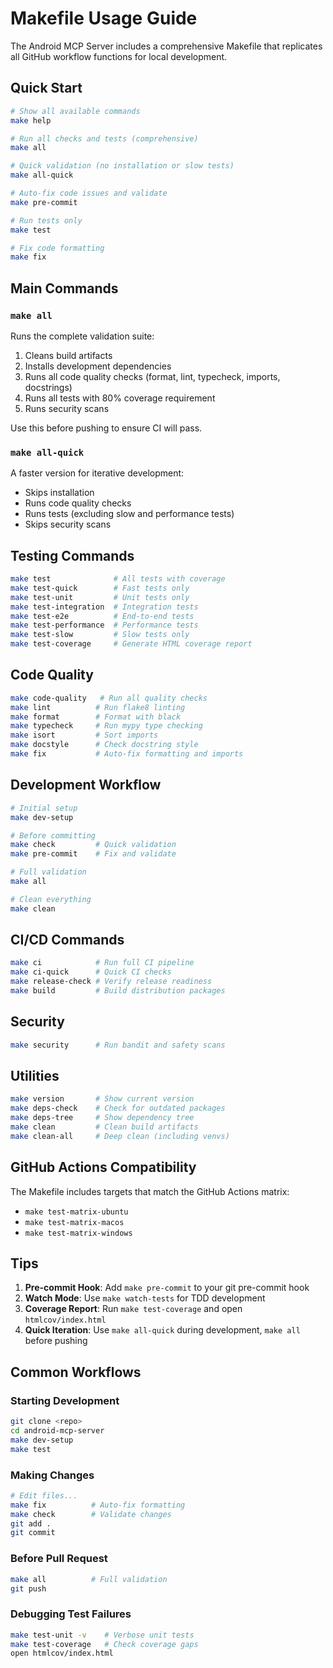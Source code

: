# Makefile Usage Guide

The Android MCP Server includes a comprehensive Makefile that replicates all GitHub workflow functions for local development.

## Quick Start

```bash
# Show all available commands
make help

# Run all checks and tests (comprehensive)
make all

# Quick validation (no installation or slow tests)
make all-quick

# Auto-fix code issues and validate
make pre-commit

# Run tests only
make test

# Fix code formatting
make fix
```

## Main Commands

### `make all`
Runs the complete validation suite:
1. Cleans build artifacts
2. Installs development dependencies
3. Runs all code quality checks (format, lint, typecheck, imports, docstrings)
4. Runs all tests with 80% coverage requirement
5. Runs security scans

Use this before pushing to ensure CI will pass.

### `make all-quick`
A faster version for iterative development:
- Skips installation
- Runs code quality checks
- Runs tests (excluding slow and performance tests)
- Skips security scans

## Testing Commands

```bash
make test              # All tests with coverage
make test-quick        # Fast tests only
make test-unit         # Unit tests only
make test-integration  # Integration tests
make test-e2e          # End-to-end tests
make test-performance  # Performance tests
make test-slow         # Slow tests only
make test-coverage     # Generate HTML coverage report
```

## Code Quality

```bash
make code-quality   # Run all quality checks
make lint          # Run flake8 linting
make format        # Format with black
make typecheck     # Run mypy type checking
make isort         # Sort imports
make docstyle      # Check docstring style
make fix           # Auto-fix formatting and imports
```

## Development Workflow

```bash
# Initial setup
make dev-setup

# Before committing
make check         # Quick validation
make pre-commit    # Fix and validate

# Full validation
make all

# Clean everything
make clean
```

## CI/CD Commands

```bash
make ci            # Run full CI pipeline
make ci-quick      # Quick CI checks
make release-check # Verify release readiness
make build         # Build distribution packages
```

## Security

```bash
make security      # Run bandit and safety scans
```

## Utilities

```bash
make version       # Show current version
make deps-check    # Check for outdated packages
make deps-tree     # Show dependency tree
make clean         # Clean build artifacts
make clean-all     # Deep clean (including venvs)
```

## GitHub Actions Compatibility

The Makefile includes targets that match the GitHub Actions matrix:
- `make test-matrix-ubuntu`
- `make test-matrix-macos`
- `make test-matrix-windows`

## Tips

1. **Pre-commit Hook**: Add `make pre-commit` to your git pre-commit hook
2. **Watch Mode**: Use `make watch-tests` for TDD development
3. **Coverage Report**: Run `make test-coverage` and open `htmlcov/index.html`
4. **Quick Iteration**: Use `make all-quick` during development, `make all` before pushing

## Common Workflows

### Starting Development
```bash
git clone <repo>
cd android-mcp-server
make dev-setup
make test
```

### Making Changes
```bash
# Edit files...
make fix          # Auto-fix formatting
make check        # Validate changes
git add .
git commit
```

### Before Pull Request
```bash
make all          # Full validation
git push
```

### Debugging Test Failures
```bash
make test-unit -v    # Verbose unit tests
make test-coverage   # Check coverage gaps
open htmlcov/index.html
```